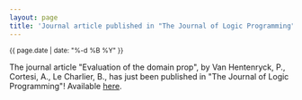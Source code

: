 ```yaml
---
layout: page
title: 'Journal article published in "The Journal of Logic Programming"'
---
```


<small>{{ page.date | date: "%-d %B %Y" }}</small>

The journal article "Evaluation of the domain prop", by Van Hentenryck, P., Cortesi, A., Le Charlier, B., has just been published in "The Journal of Logic Programming"! Available [here](https://doi.org/10.1016/0743-1066(94)00029-6).
